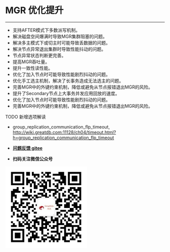 # MGR 优化提升
---

- 支持AFTER模式下多数派写机制。
- 解决磁盘空间爆满时导致MGR集群阻塞的问题。
- 解决多主模式下或切主时可能导致丢数据的问题。
- 解决节点异常退出集群时导致性能抖动的问题。
- 节点异常状态判断更完善。
- 提高MGR吞吐量。
- 提升一致性读性能。
- 优化了加入节点时可能导致性能剧烈抖动的问题。
- 优化手工选主机制，解决了长事务造成无法选主的问题。
- 完善MGR中的外键约束机制，降低或避免从节点报错退出MGR的风险。
- 提升了Secondary节点上大事务并发应用回放的速度。
- 优化了加入节点时可能导致性能剧烈抖动的问题。
- 完善MGR中的外键约束机制，降低或避免从节点报错退出MGR的风险。

TODO
新增选项解读
- group_replication_communication_flp_timeout, http://wiki.greatdb.com:11128/ch04/timeout.html?h=group_replication_communication_flp_timeout


- **[问题反馈 gitee](https://gitee.com/GreatSQL/GreatSQL-Manual/issues)**

- **扫码关注微信公众号**

![greatsql-wx](../greatsql-wx.jpg)
